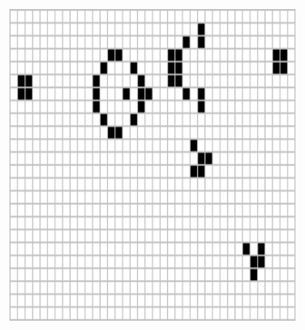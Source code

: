 
<p align="center">
  <img src="https://github.com/violet360/violet360/blob/main/Gosperglidergun.gif" alt="animated" width="930px" height= "550px"/>
</p>
